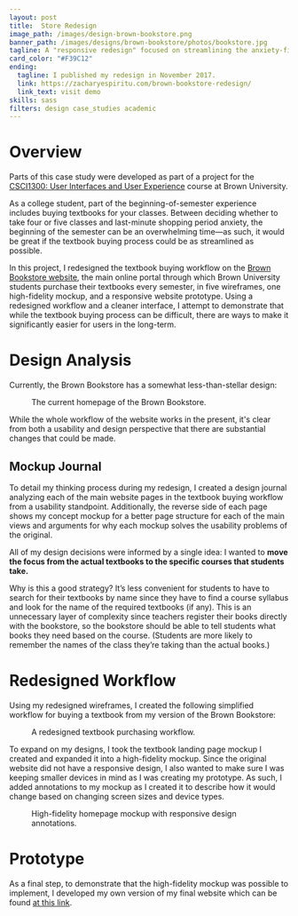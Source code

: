 ```yaml
---
layout: post
title:  Store Redesign
image_path: /images/design-brown-bookstore.png
banner_path: /images/designs/brown-bookstore/photos/bookstore.jpg
tagline: A "responsive redesign" focused on streamlining the anxiety-filled textbook buying process
card_color: "#F39C12"
ending:
  tagline: I published my redesign in November 2017.
  link: https://zacharyespiritu.com/brown-bookstore-redesign/
  link_text: visit demo
skills: sass
filters: design case_studies academic
---
```


# Overview

<aside class="post-aside">
  Parts of this case study were developed as part of a project for the <a href="https://cs.brown.edu/courses/csci1300/">CSCI1300: User Interfaces and User Experience</a> course at Brown University.
</aside>

As a college student, part of the beginning-of-semester experience includes buying textbooks for your classes. Between deciding whether to take four or five classes and last-minute shopping period anxiety, the beginning of the semester can be an overwhelming time—as such, it would be great if the textbook buying process could be as streamlined as possible.

In this project, I redesigned the textbook buying workflow on the [Brown Bookstore website](https://www.brown.edu/campus-life/support/bookstore/), the main online portal through which Brown University students purchase their textbooks every semester, in five wireframes, one high-fidelity mockup, and a responsive website prototype. Using a redesigned workflow and a cleaner interface, I attempt to demonstrate that while the textbook buying process can be difficult, there are ways to make it significantly easier for users in the long-term.

# Design Analysis

Currently, the Brown Bookstore has a somewhat less-than-stellar design:

<figure class="lazyload">
    <img class="responsive-image lazyload" data-src="/images/designs/brown-bookstore/current.png">
    <figcaption>The current homepage of the Brown Bookstore.</figcaption>
</figure>

While the whole workflow of the website works in the present, it's clear from both a usability and design perspective that there are substantial changes that could be made.

## Mockup Journal

To detail my thinking process during my redesign, I created a design journal analyzing each of the main website pages in the textbook buying workflow from a usability standpoint. Additionally, the reverse side of each page shows my concept mockup for a better page structure for each of the main views and arguments for why each mockup solves the usability problems of the original.

<figure data-configid="29943213/56222184" class="issuuembed"></figure>

<script type="text/javascript" src="//e.issuu.com/embed.js" async="true"></script>

All of my design decisions were informed by a single idea: I wanted to **move the focus from the actual textbooks to the specific courses that students take.**

Why is this a good strategy? It’s less convenient for students to have to search for their textbooks by name since they have to find a course syllabus and look for the name of the required textbooks (if any). This is an unnecessary layer of complexity since teachers register their books directly with the bookstore, so the bookstore should be able to tell students what books they need based on the course. (Students are more likely to remember the names of the class they’re taking than the actual books.)

# Redesigned Workflow

Using my redesigned wireframes, I created the following simplified workflow for buying a textbook from my version of the Brown Bookstore:

<figure class="banner-grid lazyload">
    <img class="lazyload" data-src="/images/designs/brown-bookstore/workflow.png">
    <figcaption>A redesigned textbook purchasing workflow.</figcaption>
</figure>

To expand on my designs, I took the textbook landing page mockup I created and expanded it into a high-fidelity mockup. Since the original website did not have a responsive design, I also wanted to make sure I was keeping smaller devices in mind as I was creating my prototype. As such, I added annotations to my mockup as I created it to describe how it would change based on changing screen sizes and device types.

<figure class="lazyload">
    <img class="responsive-image lazyload" data-src="/images/designs/brown-bookstore/annotated-mockup.png">
    <figcaption>High-fidelity homepage mockup with responsive design annotations.</figcaption>
</figure>

# Prototype

As a final step, to demonstrate that the high-fidelity mockup was possible to implement, I developed my own version of my final website which can be found [at this link](https://zacharyespiritu.com/brown-bookstore-redesign/).
